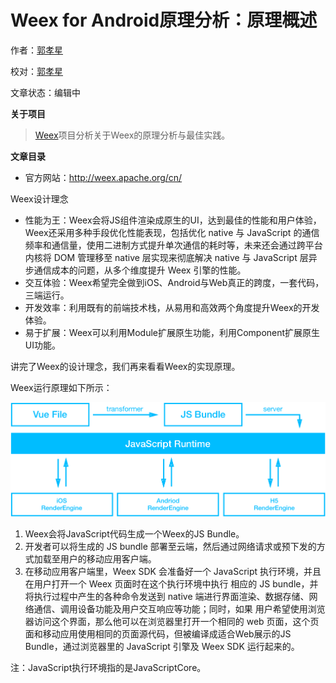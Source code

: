 # Weex for Android原理分析：原理概述

作者：[郭孝星](https://github.com/guoxiaoxing)

校对：[郭孝星](https://github.com/guoxiaoxing)

文章状态：编辑中

**关于项目**

> [Weex](https://github.com/guoxiaoxing/Weex)项目分析关于Weex的原理分析与最佳实践。

**文章目录**


- 官方网站：http://weex.apache.org/cn/

Weex设计理念

- 性能为王：Weex会将JS组件渲染成原生的UI，达到最佳的性能和用户体验，Weex还采用多种手段优化性能表现，包括优化 native 与 JavaScript 的通信频率和通信量，使用二进制方式提升单次通信的耗时等，未来还会通过跨平台内核将 DOM 管理移至 native 层实现来彻底解决 native 与 JavaScript 层异步通信成本的问题，从多个维度提升 Weex 引擎的性能。
- 交互体验：Weex希望完全做到iOS、Android与Web真正的跨度，一套代码，三端运行。
- 开发效率：利用既有的前端技术栈，从易用和高效两个角度提升Weex的开发体验。
- 易于扩展：Weex可以利用Module扩展原生功能，利用Component扩展原生UI功能。

讲完了Weex的设计理念，我们再来看看Weex的实现原理。

Weex运行原理如下所示：

<img src="https://github.com/guoxiaoxing/Weex/raw/master/art/principle/weex_principle.png">

1. Weex会将JavaScript代码生成一个Weex的JS Bundle。
2. 开发者可以将生成的 JS bundle 部署至云端，然后通过网络请求或预下发的方式加载至用户的移动应用客户端。
3. 在移动应用客户端里，Weex SDK 会准备好一个 JavaScript 执行环境，并且在用户打开一个 Weex 页面时在这个执行环境中执行
   相应的 JS bundle，并将执行过程中产生的各种命令发送到 native 端进行界面渲染、数据存储、网络通信、调用设备功能及用户交互响应等功能；同时，如果
   用户希望使用浏览器访问这个界面，那么他可以在浏览器里打开一个相同的 web 页面，这个页面和移动应用使用相同的页面源代码，但被编译成适合Web展示的JS 
   Bundle，通过浏览器里的 JavaScript 引擎及 Weex SDK 运行起来的。
   
注：JavaScript执行环境指的是JavaScriptCore。